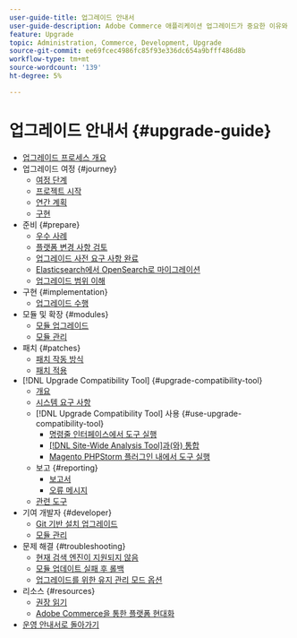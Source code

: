 ```yaml
---
user-guide-title: 업그레이드 안내서
user-guide-description: Adobe Commerce 애플리케이션 업그레이드가 중요한 이유와 업그레이드를 성공적으로 계획하고 실행하는 방법을 알아보십시오.
feature: Upgrade
topic: Administration, Commerce, Development, Upgrade
source-git-commit: ee69fcec4986fc85f93e336dc654a9bfff486d8b
workflow-type: tm+mt
source-wordcount: '139'
ht-degree: 5%

---
```



# 업그레이드 안내서 {#upgrade-guide}

- [업그레이드 프로세스 개요](overview.md)
- 업그레이드 여정 {#journey}
   - [여정 단계](journey/phases.md)
   - [프로젝트 시작](journey/project-launch.md)
   - [연간 계획](journey/annual-planning.md)
   - [구현](journey/implementation.md)
- 준비 {#prepare}
   - [우수 사례](prepare/best-practices.md)
   - [플랫폼 변경 사항 검토](prepare/platform-changes.md)
   - [업그레이드 사전 요구 사항 완료](prepare/prerequisites.md)
   - [Elasticsearch에서 OpenSearch로 마이그레이션](prepare/opensearch-migration.md)
   - [업그레이드 범위 이해](prepare/scope.md)
- 구현 {#implementation}
   - [업그레이드 수행](implementation/perform-upgrade.md)
- 모듈 및 확장 {#modules}
   - [모듈 업그레이드](modules/upgrade.md)
   - [모듈 관리](modules/manage.md)
- 패치 {#patches}
   - [패치 작동 방식](patches/overview.md)
   - [패치 적용](patches/apply.md)
- [!DNL Upgrade Compatibility Tool] {#upgrade-compatibility-tool}
   - [개요](upgrade-compatibility-tool/overview.md)
   - [시스템 요구 사항](upgrade-compatibility-tool/prerequisites.md)
   - [!DNL Upgrade Compatibility Tool] 사용 {#use-upgrade-compatibility-tool}
      - [명령줄 인터페이스에서 도구 실행](upgrade-compatibility-tool/run.md)
      - [ [!DNL Site-Wide Analysis Tool]과(와) 통합](upgrade-compatibility-tool/integrate-analysis-tool.md)
      - [Magento PHPStorm 플러그인 내에서 도구 실행](upgrade-compatibility-tool/run-configuration-phpstorm-plugin.md)
   - 보고 {#reporting}
      - [보고서](upgrade-compatibility-tool/reports.md)
      - [오류 메시지](upgrade-compatibility-tool/error-messages.md)
   - [관련 도구](upgrade-compatibility-tool/related-tools.md)
- 기여 개발자 {#developer}
   - [Git 기반 설치 업그레이드](developer/git-installs.md)
   - [모듈 관리](developer/manage-modules.md)
- 문제 해결 {#troubleshooting}
   - [현재 검색 엔진이 지원되지 않음](troubleshooting/search-engine-not-supported.md)
   - [모듈 업데이트 실패 후 롤백](troubleshooting/roll-back-after-update-failure.md)
   - [업그레이드를 위한 유지 관리 모드 옵션](troubleshooting/maintenance-mode-options.md)
- 리소스 {#resources}
   - [권장 읽기](resources/recommended-reading.md)
   - [Adobe Commerce을 통한 플랫폼 현대화](resources/recommended-upgrade-paths.md)
- [운영 안내서로 돌아가기](https://experienceleague.adobe.com/docs/commerce-operations/operational-guides/home.html)
